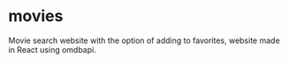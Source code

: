 # movies
Movie search website with the option of adding to favorites, website made in React using omdbapi.
